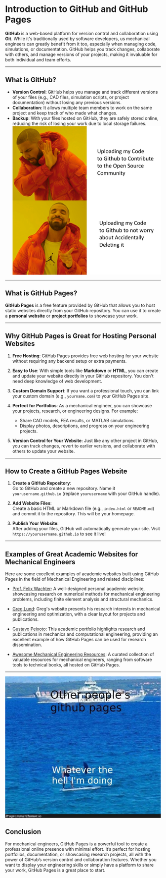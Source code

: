 # Introduction to GitHub and GitHub Pages

**GitHub** is a web-based platform for version control and collaboration using **Git**. While it's traditionally used by software developers, us mechanical engineers can greatly benefit from it too, especially when managing code, simulations, or documentation. 
GitHub helps you track changes, collaborate with others, and manage versions of your projects, making it invaluable for both individual and team efforts.

---

## What is GitHub?

- **Version Control**: GitHub helps you manage and track different versions of your files (e.g., CAD files, simulation scripts, or project documentation) without losing any previous versions.
- **Collaboration**: It allows multiple team members to work on the same project and keep track of who made what changes.
- **Backup**: With your files hosted on GitHub, they are safely stored online, reducing the risk of losing your work due to local storage failures.
![alt text](https://github.com/surabhit-08/MEGA-Workshop-series/blob/main/assets/contribute-open-source-community-uploading-my-code-github-not-worry-about-accidentally-deleting.png)
---

## What is GitHub Pages?

**GitHub Pages** is a free feature provided by GitHub that allows you to host static websites directly from your GitHub repository. You can use it to create a **personal website** or **project portfolios** to showcase your work.

---

## Why GitHub Pages is Great for Hosting Personal Websites

1. **Free Hosting**: GitHub Pages provides free web hosting for your website without requiring any backend setup or extra payments.
   
2. **Easy to Use**: With simple tools like **Markdown** or **HTML**, you can create and update your website directly in your GitHub repository. You don't need deep knowledge of web development.

3. **Custom Domain Support**: If you want a professional touch, you can link your custom domain (e.g., `yourname.com`) to your GitHub Pages site.

4. **Perfect for Portfolios**: As a mechanical engineer, you can showcase your projects, research, or engineering designs. For example:
   - Share CAD models, FEA results, or MATLAB simulations.
   - Display photos, descriptions, and progress on your engineering projects.

5. **Version Control for Your Website**: Just like any other project in GitHub, you can track changes, revert to earlier versions, and collaborate with others to update your website.

---

## How to Create a GitHub Pages Website

1. **Create a GitHub Repository**:  
   Go to GitHub and create a new repository. Name it `yourusername.github.io` (replace `yourusername` with your GitHub handle).
   
2. **Add Website Files**:  
   Create a basic HTML or Markdown file (e.g., `index.html` or `README.md`) and commit it to the repository. This will be your homepage.

3. **Publish Your Website**:  
   After adding your files, GitHub will automatically generate your site. Visit `https://yourusername.github.io` to see it live!

---

## Examples of Great Academic Websites for Mechanical Engineers

Here are some excellent examples of academic websites built using GitHub Pages in the field of Mechanical Engineering and related disciplines:

- [Prof. Felix Wachter](https://fwachter.github.io/): A well-designed personal academic website, showcasing research on numerical methods for mechanical engineering problems, including finite element analysis and structural mechanics.

- [Greg Lund](https://greg-lund.github.io/): Greg's website presents his research interests in mechanical engineering and optimization, with a clear layout for projects and publications.

- [Gustavo Peixoto](https://gcpeixoto.github.io/): This academic portfolio highlights research and publications in mechanics and computational engineering, providing an excellent example of how GitHub Pages can be used for research dissemination.

- [Awesome Mechanical Engineering Resources](https://m2n037.github.io/awesome-mecheng/): A curated collection of valuable resources for mechanical engineers, ranging from software tools to technical books, all hosted on GitHub Pages.

---
![alt text 2](https://github.com/surabhit-08/MEGA-Workshop-series/blob/main/assets/programmerhumor-io-linux-memes-backend-memes-bcd4cba7bd11e45.png)
## Conclusion

For mechanical engineers, GitHub Pages is a powerful tool to create a professional online presence with minimal effort. It’s perfect for hosting portfolios, documentation, or showcasing research projects, all with the power of GitHub’s version control and collaboration features. Whether you want to display your engineering skills or simply have a platform to share your work, GitHub Pages is a great place to start.
